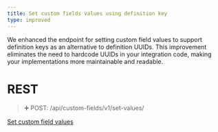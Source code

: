 ```yaml
---
title: Set custom fields values using definition key
type: improved
---
```


We enhanced the endpoint for setting custom field values to support definition keys as an alternative to definition UUIDs. This improvement eliminates the need to hardcode UUIDs in your integration code, making your implementations more maintainable and readable.

# REST

> ➕ POST: /api/custom-fields/v1/set-values/

[Set custom field values](ref:setvalues)


